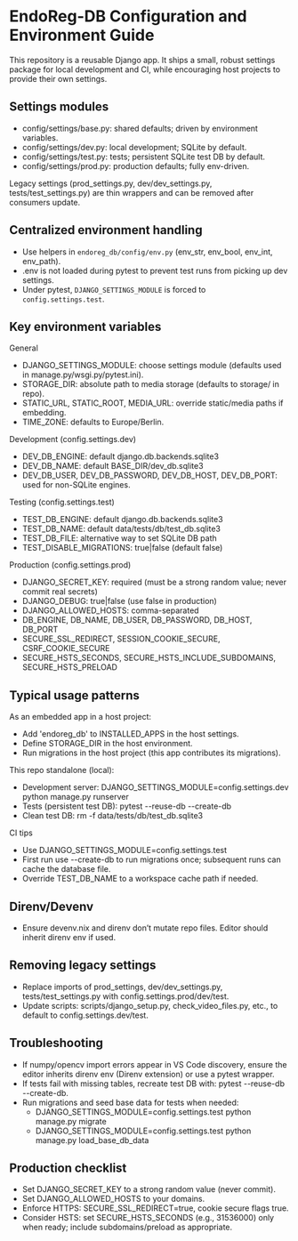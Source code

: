 # EndoReg-DB Configuration and Environment Guide

This repository is a reusable Django app. It ships a small, robust settings package for local development and CI, while encouraging host projects to provide their own settings.

## Settings modules

- config/settings/base.py: shared defaults; driven by environment variables.
- config/settings/dev.py: local development; SQLite by default.
- config/settings/test.py: tests; persistent SQLite test DB by default.
- config/settings/prod.py: production defaults; fully env-driven.

Legacy settings (prod_settings.py, dev/dev_settings.py, tests/test_settings.py) are thin wrappers and can be removed after consumers update.

## Centralized environment handling

- Use helpers in `endoreg_db/config/env.py` (env_str, env_bool, env_int, env_path).
- .env is not loaded during pytest to prevent test runs from picking up dev settings.
- Under pytest, `DJANGO_SETTINGS_MODULE` is forced to `config.settings.test`.

## Key environment variables

General
- DJANGO_SETTINGS_MODULE: choose settings module (defaults used in manage.py/wsgi.py/pytest.ini).
- STORAGE_DIR: absolute path to media storage (defaults to storage/ in repo).
- STATIC_URL, STATIC_ROOT, MEDIA_URL: override static/media paths if embedding.
- TIME_ZONE: defaults to Europe/Berlin.

Development (config.settings.dev)
- DEV_DB_ENGINE: default django.db.backends.sqlite3
- DEV_DB_NAME: default BASE_DIR/dev_db.sqlite3
- DEV_DB_USER, DEV_DB_PASSWORD, DEV_DB_HOST, DEV_DB_PORT: used for non-SQLite engines.

Testing (config.settings.test)
- TEST_DB_ENGINE: default django.db.backends.sqlite3
- TEST_DB_NAME: default data/tests/db/test_db.sqlite3
- TEST_DB_FILE: alternative way to set SQLite DB path
- TEST_DISABLE_MIGRATIONS: true|false (default false)

Production (config.settings.prod)
- DJANGO_SECRET_KEY: required (must be a strong random value; never commit real secrets)
- DJANGO_DEBUG: true|false (use false in production)
- DJANGO_ALLOWED_HOSTS: comma-separated
- DB_ENGINE, DB_NAME, DB_USER, DB_PASSWORD, DB_HOST, DB_PORT
- SECURE_SSL_REDIRECT, SESSION_COOKIE_SECURE, CSRF_COOKIE_SECURE
- SECURE_HSTS_SECONDS, SECURE_HSTS_INCLUDE_SUBDOMAINS, SECURE_HSTS_PRELOAD

## Typical usage patterns

As an embedded app in a host project:
- Add 'endoreg_db' to INSTALLED_APPS in the host settings.
- Define STORAGE_DIR in the host environment.
- Run migrations in the host project (this app contributes its migrations).

This repo standalone (local):
- Development server: DJANGO_SETTINGS_MODULE=config.settings.dev python manage.py runserver
- Tests (persistent test DB): pytest --reuse-db --create-db
- Clean test DB: rm -f data/tests/db/test_db.sqlite3

CI tips
- Use DJANGO_SETTINGS_MODULE=config.settings.test
- First run use --create-db to run migrations once; subsequent runs can cache the database file.
- Override TEST_DB_NAME to a workspace cache path if needed.

## Direnv/Devenv
- Ensure devenv.nix and direnv don’t mutate repo files. Editor should inherit direnv env if used.

## Removing legacy settings
- Replace imports of prod_settings, dev/dev_settings.py, tests/test_settings.py with config.settings.prod/dev/test.
- Update scripts: scripts/django_setup.py, check_video_files.py, etc., to default to config.settings.dev/test.

## Troubleshooting
- If numpy/opencv import errors appear in VS Code discovery, ensure the editor inherits direnv env (Direnv extension) or use a pytest wrapper.
- If tests fail with missing tables, recreate test DB with: pytest --reuse-db --create-db.
- Run migrations and seed base data for tests when needed:
  - DJANGO_SETTINGS_MODULE=config.settings.test python manage.py migrate
  - DJANGO_SETTINGS_MODULE=config.settings.test python manage.py load_base_db_data

## Production checklist
- Set DJANGO_SECRET_KEY to a strong random value (never commit). 
- Set DJANGO_ALLOWED_HOSTS to your domains.
- Enforce HTTPS: SECURE_SSL_REDIRECT=true, cookie secure flags true.
- Consider HSTS: set SECURE_HSTS_SECONDS (e.g., 31536000) only when ready; include subdomains/preload as appropriate.